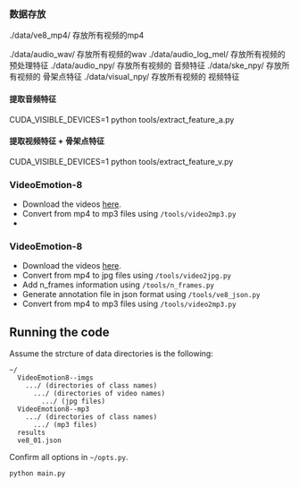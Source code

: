 
### 数据存放
./data/ve8_mp4/ 存放所有视频的mp4


./data/audio_wav/ 存放所有视频的wav
./data/audio_log_mel/ 存放所有视频的预处理特征
./data/audio_npy/ 存放所有视频的 音频特征
./data/ske_npy/ 存放所有视频的 骨架点特征
./data/visual_npy/ 存放所有视频的 视频特征


#### 提取音频特征
CUDA_VISIBLE_DEVICES=1 python tools/extract_feature_a.py 

#### 提取视频特征 + 骨架点特征
CUDA_VISIBLE_DEVICES=1 python tools/extract_feature_v.py 



### VideoEmotion-8
* Download the videos [here](https://drive.google.com/drive/folders/0B5peJ1MHnIWGd3pFbzMyTG5BSGs?resourcekey=0-hZ1jo5t1hIauRpYhYIvWYA&usp=sharing).
* Convert from mp4 to mp3 files using ```/tools/video2mp3.py```
* 

### VideoEmotion-8
* Download the videos [here](https://drive.google.com/drive/folders/0B5peJ1MHnIWGd3pFbzMyTG5BSGs?resourcekey=0-hZ1jo5t1hIauRpYhYIvWYA&usp=sharing).
* Convert from mp4 to jpg files using ```/tools/video2jpg.py```
* Add n_frames information using ```/tools/n_frames.py```
* Generate annotation file in json format using ```/tools/ve8_json.py```
* Convert from mp4 to mp3 files using ```/tools/video2mp3.py```

## Running the code
Assume the strcture of data directories is the following:
```misc
~/
  VideoEmotion8--imgs
    .../ (directories of class names)
      .../ (directories of video names)
        .../ (jpg files)
  VideoEmotion8--mp3
    .../ (directories of class names)
      .../ (mp3 files)
  results
  ve8_01.json
```

Confirm all options in ```~/opts.py```.
```bash
python main.py
```
